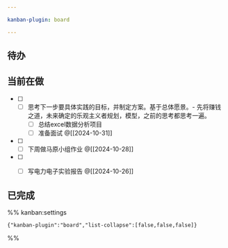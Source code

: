 ```yaml
---

kanban-plugin: board

---
```


## 待办



## 当前在做

- [ ] - [ ] 思考下一步要具体实践的目标，并制定方案。基于总体愿景。- 先将赚钱之道，未来确定的乐观主义者规划，模型，之前的思考都思考一遍。
	- [ ] 总结excel数据分析项目
	- [ ] 准备面试
	 @[[2024-10-31]]
- [ ] - [ ] 下周做马原小组作业
	@[[2024-10-28]]
- [ ] - [ ] 写电力电子实验报告
	@[[2024-10-26]]


## 已完成





%% kanban:settings
```
{"kanban-plugin":"board","list-collapse":[false,false,false]}
```
%%